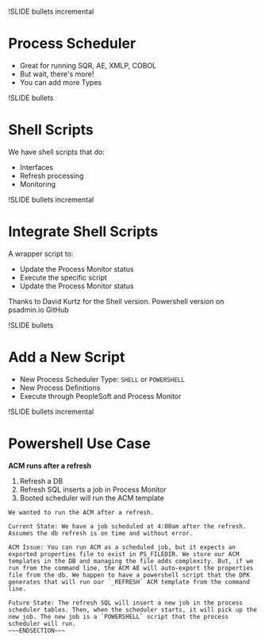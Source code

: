 !SLIDE bullets incremental

# Process Scheduler

* Great for running SQR, AE, XMLP, COBOL
* But wait, there's more!
* You can add more Types

!SLIDE bullets

# Shell Scripts

We have shell scripts that do:

* Interfaces
* Refresh processing
* Monitoring

!SLIDE bullets incremental

# Integrate Shell Scripts 

A wrapper script to:

* Update the Process Monitor status
* Execute the specific script
* Update the Process Monitor status

Thanks to David Kurtz for the Shell version. Powershell version on psadmin.io GitHub

!SLIDE bullets

# Add a New Script

* New Process Scheduler Type: `SHELL` or `POWERSHELL`
* New Process Definitions
* Execute through PeopleSoft and Process Monitor

!SLIDE bullets incremental

# Powershell Use Case

**ACM runs after a refresh**

1. Refresh a DB
1. Refresh SQL inserts a job in Process Monitor
1. Booted scheduler will run the ACM template

~~~SECTION:notes~~~
We wanted to run the ACM after a refresh.

Current State: We have a job scheduled at 4:00am after the refresh. Assumes the db refresh is on time and without error.

ACM Issue: You can run ACM as a scheduled job, but it expects an exported properties file to exist in PS_FILEDIR. We store our ACM templates in the DB and managing the file adds complexity. But, if we run from the command line, the ACM AE will auto-export the properties file from the db. We happen to have a powershell script that the DPK generates that will run our `_REFRESH` ACM template from the command line.

Future State: The refresh SQL will insert a new job in the process scheduler tables. Then, when the scheduler starts, it will pick up the new job. The new job is a `POWERSHELL` script that the process scheduler will run.
~~~ENDSECTION~~~